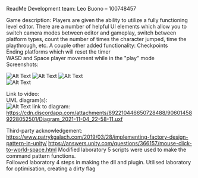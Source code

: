 ReadMe
Development team:
Leo Buono – 100748457

Game description:
Players are given the ability to utilize a fully functioning level editor. There are a number of helpful UI elements which allow you to switch camera modes between editor and gameplay, switch between platform types, count the number of times the character jumped, time the playthrough, etc. A couple other added functionality:
Checkpoints  
Ending platforms which will reset the timer  
WASD and Space player movement while in the "play" mode  
Screenshots:  
 
 
 
 ![Alt Text](https://cdn.discordapp.com/attachments/900747883698061342/902376882291503104/unknown.png)
 ![Alt Text](https://cdn.discordapp.com/attachments/900747883698061342/902384877729640448/unknown.png)
 ![Alt Text](https://cdn.discordapp.com/attachments/900747883698061342/902385016141652028/unknown.png)  
  ![Alt Text](https://cdn.discordapp.com/attachments/892210446650728488/906013951500886057/unknown.png)
  





Link to video:    
UML diagram(s):  
 ![Alt Text](https://cdn.discordapp.com/attachments/892210446650728488/906014712523812965/unknown.png)
 link to diagram: https://cdn.discordapp.com/attachments/892210446650728488/906014589228052501/Diagram_2021-11-04_22-58-11.uxf 






Third-party acknowledgement:
https://www.patrykgalach.com/2019/03/28/implementing-factory-design-pattern-in-unity/
https://answers.unity.com/questions/366157/mouse-click-to-world-space.html
Modified laboratory 5 scripts were used to make the command pattern functions.     
Followed laboratory 4 steps in making the dll and plugin.
Utilised laboratory for optimisation, creating a dirty flag
